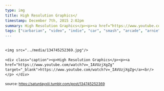 ```yaml
---
type: img
title: High Resolution Graphics</
timestamp: December 7th, 2015 2:02pm
summary: High Resolution Graphics</p><p><a href="https://www.youtube.com/watch?v=_IAVUzjXgZg" target="_blank">https://www.youtube.com/watch?v=_IAVUzjXgZg</a><br
tags: ["carbarian", "video", "indie", "car", "smash", "arcade", "arnie", "crom", "game", "art]
---
```


                
                
                
                                                                                        <img src="../media/134745252369.jpg"/>
                                                                                          <div class="caption"><p>High Resolution Graphics</p><p><a href="https://www.youtube.com/watch?v=_IAVUzjXgZg" target="_blank">https://www.youtube.com/watch?v=_IAVUzjXgZg</a><br/></p> </div>
                                    
                
                
                
                
                                
<small>source: https://saturdayxiii.tumblr.com/post/134745252369</small>